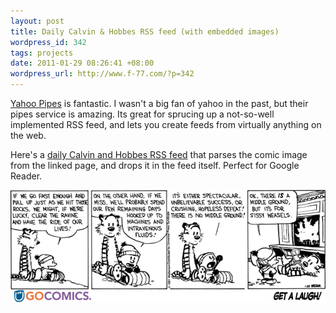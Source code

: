```yaml
---
layout: post
title: Daily Calvin & Hobbes RSS feed (with embedded images)
wordpress_id: 342
tags: projects
date: 2011-01-29 08:26:41 +08:00
wordpress_url: http://www.f-77.com/?p=342
---
```

<a href="http://pipes.yahoo.com/pipes/">Yahoo Pipes</a> is fantastic. I wasn't a big fan of yahoo in the past, but their pipes service is amazing. Its great for sprucing up a not-so-well implemented RSS feed, and lets you create feeds from virtually anything on the web.

Here's a <a title="Calvin and Hobbes RSS" href="http://pipes.yahoo.com/pipes/pipe.run?_id=4ea8ada9a8b0f29e54ce1056f46f9202&amp;_render=rss" target="_blank">daily Calvin and Hobbes RSS feed</a> that parses the comic image from the linked page, and drops it in the feed itself. Perfect for Google Reader.

<a href="/images/posts/2011/01/calvinhobbes.gif">
<img class="aligncenter size-full wp-image-346" title="calvin &amp; hobbes" src="/images/posts/2011/01/calvinhobbes.gif" alt="" width="540" />
</a>

